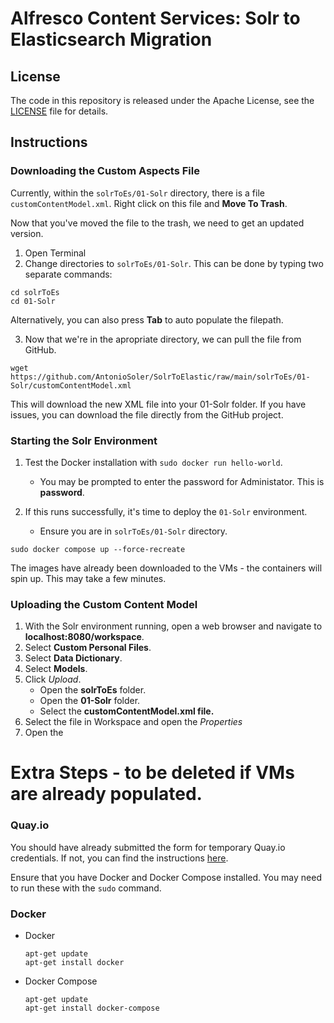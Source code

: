 # Alfresco Content Services: Solr to Elasticsearch Migration

## License

The code in this repository is released under the Apache License, see the [LICENSE](./LICENSE) file for details.

## Instructions

### Downloading the Custom Aspects File

Currently, within the `solrToEs/01-Solr` directory, there is a file `customContentModel.xml`. Right click on this file and **Move To Trash**.

Now that you've moved the file to the trash, we need to get an updated version. 

1. Open Terminal
2. Change directories to `solrToEs/01-Solr`. This can be done by typing two separate commands:
```
cd solrToEs
cd 01-Solr
```
Alternatively, you can also press **Tab** to auto populate the filepath. 

3. Now that we're in the apropriate directory, we can pull the file from GitHub.  
```
wget https://github.com/AntonioSoler/SolrToElastic/raw/main/solrToEs/01-Solr/customContentModel.xml
```
This will download the new XML file into your 01-Solr folder. If you have issues, you can download the file directly from the GitHub project.

### Starting the Solr Environment

1. Test the Docker installation with `sudo docker run hello-world`.
   * You may be prompted to enter the password for Administator. This is **password**.
    
2. If this runs successfully, it's time to deploy the `01-Solr` environment.
   * Ensure you are in `solrToEs/01-Solr` directory.

```
sudo docker compose up --force-recreate
```
The images have already been downloaded to the VMs - the containers will spin up. This may take a few minutes.

### Uploading the Custom Content Model

1. With the Solr environment running, open a web browser and navigate to **localhost:8080/workspace**.
2. Select **Custom Personal Files**.
3. Select **Data Dictionary**.
4. Select **Models**.
5. Click _Upload_.
   * Open the **solrToEs** folder.
   * Open the **01-Solr** folder.
   * Select the **customContentModel.xml file.**
6. Select the file in Workspace and open the _Properties_
7. Open the 


# Extra Steps - to be deleted if VMs are already populated.

### Quay.io

You should have already submitted the form for temporary Quay.io credentials. If not, you can find the instructions [here]. 

Ensure that you have Docker and Docker Compose installed. You may need to run these with the `sudo` command.

### Docker

* Docker
  ```
  apt-get update
  apt-get install docker
  ```

* Docker Compose
  ```
  apt-get update
  apt-get install docker-compose
  ```


  [here]:https://github.com/GBHyland/Alfresco-TechQuest-Class-Preparation
